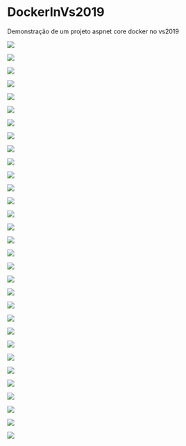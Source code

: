 DockerInVs2019
==============

Demonstração de um projeto aspnet core docker no vs2019

![](media/593b8f19a9170de80f3271b54e2c8af9.png)

![](media/7b8270568bd5afb37c598c9cb8db8248.png)

![](media/ff1256a57fb7908fa3615e7e99c8543b.png)

![](media/b5c974cec88bdf278dc48bf1a46c04ac.png)

![](media/b3144bb19c119e00d65c56c50e0f1fff.png)

![](media/986d4780f5364eb39f6178e38a08fc3c.png)

![](media/e3687f476a91b385ce09552b177da90f.png)

![](media/34552cec686be9b504bbdd2c562dc087.png)

![](media/5de658b51e4da9becd3149fe2df5285d.png)

![](media/d959ca6d2b68641203afa6636274d9f7.png)

![](media/66603796d27e440c75b41c7eaaf4bf81.png)

![](media/f398935b73ac239e30a66601a5dc0aec.png)

![](media/76ed8fe0d25da370b5b504f50d76ddbd.png)

![](media/d4ba0a997eaee5ca2289a9ec1e18be4d.png)

![](media/50add716e3a62ac78604309f591b36d4.png)

![](media/37c5860eee08aab84d5890b06e239f1f.png)

![](media/4d8932e088c51b77af032803d0695483.png)

![](media/911095afb1aae513ff1a933fcacd86ba.png)

![](media/def20720f35d78ac5a1d9435f4bf875b.png)

![](media/b695a5389b8067041a6f2f2b791a9b40.png)

![](media/b1996520dcf8f80cd13fdbcedc7f01da.png)

![](media/80ece05e996f4b1606ae868dc87ffbe2.png)

![](media/e02de686436ff1d89f57be63c4510911.png)

![](media/1cdea92a539bb544eac7bb0b982e61e8.png)

![](media/ad4d887360d2ad9d5556e2e5ec342d2e.png)

![](media/144b79bb461b6c5f357af29746064a83.png)

![](media/0232a3ee56fde9f9815470b8bb4a8ca7.png)

![](media/d38b0962f3396d807c8211ef5e120b18.png)

![](media/959dde3f5d1da68627caa9eb42e27a10.png)

![](media/d2ccb0e45e5d2afd68e5de35b4d135f1.png)

![](media/6ca30b81517effe7cd8f0a7deee7b320.png)
